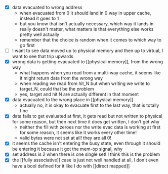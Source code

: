 - [x] data evacuated to wrong address
	- when evacuated from 0 it should land in 0 way in upper cache, instead it goes to 1
	- but you know that isn't actually necessary, which way it lands in really doesn't matter, what matters is that everything else works pretty well actually
	- remember that the choice is random when it comes to which way to go first
- [ ] I want to see data moved up to physical memory and then up to virtual, I want to see that trip upwards
- [x] wrong data is getting evacuated to [[physical memory]], from the wrong way
	- what happens when you read from a multi-way cache, it seems like it might return data from the wrong way
	- when reading we read from hit_N but when writing we write to target_N, could that be the problem
	- yes, target and hit N are actually different in that moment
- [x] data evacuated to the wrong place in [[physical memory]]
	- actually no, it is okay to evacuate first to the last way, that is totally fine
- [x] data fails to get evaluated at first, it gets read but not written to physical for some reason, but then next time it does get written, I don't get why
	- neither the fill with zeroes nor the write evac data is working at first for some reason, it seems like it works every other time!
	- valid bytes were not set at all! they are all 0!
- [x] it seems the cache isn't entering the busy state, even through it should be entering it because it got the mem-op signal, why
- [x] set address is 2 when there is one single set! I think this is the problem
- [x] the [[fully associative]] case is just not well handled at all, I don't even have a bool defined for it like I do with [[direct mapped]]